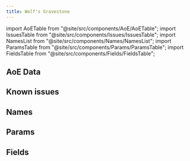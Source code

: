 ```yaml
---
title: Wolf's Gravestone
---
```


import AoETable from "@site/src/components/AoE/AoETable";
import IssuesTable from "@site/src/components/Issues/IssuesTable";
import NamesList from "@site/src/components/Names/NamesList";
import ParamsTable from "@site/src/components/Params/ParamsTable";
import FieldsTable from "@site/src/components/Fields/FieldsTable";

## AoE Data

<AoETable item_key="wolfsgravestone" data_src="weapon" />

## Known issues

<IssuesTable item_key="wolfsgravestone" data_src="weapon" />

## Names

<NamesList item_key="wolfsgravestone" data_src="weapon" />

## Params

<ParamsTable item_key="wolfsgravestone" data_src="weapon" />

## Fields

<FieldsTable item_key="wolfsgravestone" data_src="weapon" />
